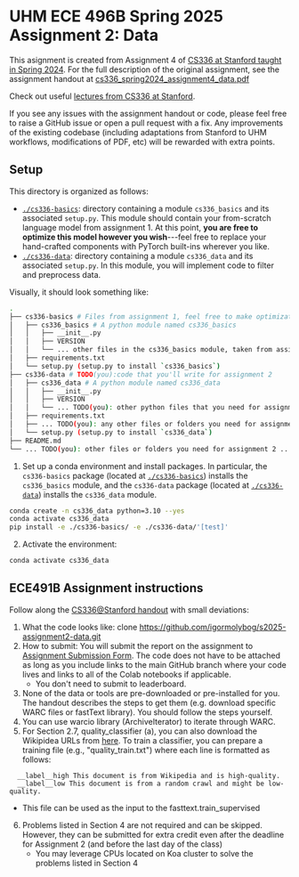 # UHM ECE 496B Spring 2025 Assignment 2: Data

This asignment is created from Assignment 4 of [CS336 at Stanford taught in Spring 2024](https://stanford-cs336.github.io/spring2024/). 
For the full description of the original assignment, see the assignment handout at
[cs336_spring2024_assignment4_data.pdf](./cs336_spring2024_assignment4_data.pdf)

Check out useful [lectures from CS336 at Stanford](https://github.com/stanford-cs336/spring2024-lectures).

If you see any issues with the assignment handout or code, please feel free to
raise a GitHub issue or open a pull request with a fix. Any improvements of the existing codebase
(including adaptations from Stanford to UHM workflows, modifications of PDF, etc) will be rewarded with extra points.

## Setup

This directory is organized as follows:

- [`./cs336-basics`](./cs336-basics): directory containing a module
  `cs336_basics` and its associated `setup.py`. This module should contain your
  from-scratch language model from assignment 1. At this point, **you are free
  to optimize this model however you wish**---feel free to replace your
  hand-crafted components with PyTorch built-ins wherever you like.
- [`./cs336-data`](./cs336-data): directory containing a module
  `cs336_data` and its associated `setup.py`. In this module, you will
  implement code to filter and preprocess data.

Visually, it should look something like:

``` sh
.
├── cs336-basics # Files from assignment 1, feel free to make optimizations 
│   ├── cs336_basics # A python module named cs336_basics
│   │   ├── __init__.py
│   │   ├── VERSION
│   │   └── ... other files in the cs336_basics module, taken from assignment 1 ...
│   ├── requirements.txt
│   └── setup.py (setup.py to install `cs336_basics`) 
├── cs336-data # TODO(you):code that you'll write for assignment 2
│   ├── cs336_data # A python module named cs336_data
│   │   ├── __init__.py
│   │   ├── VERSION
│   │   └── ... TODO(you): other python files that you need for assignment 2 ...
│   ├── requirements.txt
│   ├── ... TODO(you): any other files or folders you need for assignment 2 ...
│   └── setup.py (setup.py to install `cs336_data`)
├── README.md
└── ... TODO(you): other files or folders you need for assignment 2 ...
```

1. Set up a conda environment and install packages. In particular, the
   `cs336-basics` package (located at [`./cs336-basics`](./cs336-basics))
   installs the `cs336_basics` module, and the `cs336-data` package (located
   at [`./cs336-data`](./cs336-data)) installs the `cs336_data` module.

``` sh
conda create -n cs336_data python=3.10 --yes
conda activate cs336_data
pip install -e ./cs336-basics/ -e ./cs336-data/'[test]'
```

2. Activate the environment:

``` sh
conda activate cs336_data
```

## ECE491B Assignment instructions

Follow along the [CS336@Stanford handout](./cs336_spring2024_assignment4_data.pdf) with small deviations:
1. What the code looks like: clone https://github.com/igormolybog/s2025-assignment2-data.git
2. How to submit: You will submit the report on the assignment to [Assignment Submission Form](https://forms.gle/CSRweWjuBxvYbb9MA). The code does not have to be attached as long as you include links to the main GitHub branch where your code lives and links to all of the Colab notebooks if applicable.
    - You don't need to submit to leaderboard.
3. None of the data or tools are pre-downloaded or pre-installed for you. The handout describes the steps to get them (e.g. download specific WARC files or fastText library). You should follow the steps yourself.
4. You can use warcio library (ArchiveIterator) to iterate through WARC.
5. For Section 2.7, quality_classifier (a), you can also download the Wikipidea URLs from [here](https://drive.google.com/file/d/1hjlgyWSuMRDf-G0AXgGBWZmvjPJdDWc7/view?usp=sharing). To train a classifier, you can prepare a training file (e.g., "quality_train.txt") where each line is formatted as follows:
  ``` 
    __label__high This document is from Wikipedia and is high-quality.
    __label__low This document is from a random crawl and might be low-quality.
  ```
  - This file can be used as the input to the fasttext.train_supervised
6. Problems listed in Section 4 are not required and can be skipped. However, they can be submitted for extra credit even after the deadline for Assignment 2 (and before the last day of the class) 
    - You may leverage CPUs located on Koa cluster to solve the problems listed in Section 4
